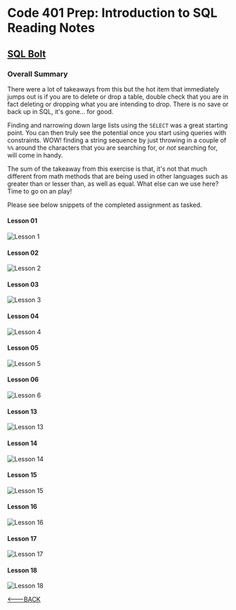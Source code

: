 # Code 401 Prep: Introduction to SQL Reading Notes

## [SQL Bolt](https://sqlbolt.com/)

### Overall Summary

There were a lot of takeaways from this but the hot item that immediately jumps out is if you are to delete or drop a table, double check that you are in fact deleting or dropping what you are intending to drop. There is no save or back up in SQL, it's gone... for good.

Finding and narrowing down large lists using the `SELECT` was a great starting point. You can then truly see the potential once you start using queries with constraints. WOW! finding a string sequence by just throwing in a couple of `%%` around the characters that you are searching for, or *not* searching for, will come in handy.

The sum of the takeaway from this exercise is that, it's not that much different from math methods that are being used in other languages such as greater than or lesser than, as well as equal. What else can we use here? Time to go on an play!

Please see below snippets of the completed assignment as tasked.

#### Lesson 01

![Lesson 1](./Images/lesson-01_sql_mRan.png)

#### Lesson 02

![Lesson 2](./Images/lesson-02_sql_mRan.png)

#### Lesson 03

![Lesson 3](./Images/lesson-03_sql_mRan.png)

#### Lesson 04

![Lesson 4](./Images/lesson-04_sql_mRan.png)

#### Lesson 05

![Lesson 5](./Images/lesson-05_sql_mRan.png)

#### Lesson 06

![Lesson 6](./Images/lesson-06_sql_mRan.png)

#### Lesson 13

![Lesson 13](./Images/lesson-13_sql_mRan.png)

#### Lesson 14

![Lesson 14](./Images/lesson-14_sql_mRan.png)

#### Lesson 15

![Lesson 15](./Images/lesson-15_sql_mRan.png)

#### Lesson 16

![Lesson 16](./images/lesson-16_sql_mRan.png)

#### Lesson 17

![Lesson 17](./Images/lesson-17_sql_mRan.png)

#### Lesson 18

![Lesson 18](./Images/lesson-18_sql_mRan.png)

[<---BACK](README.md)

